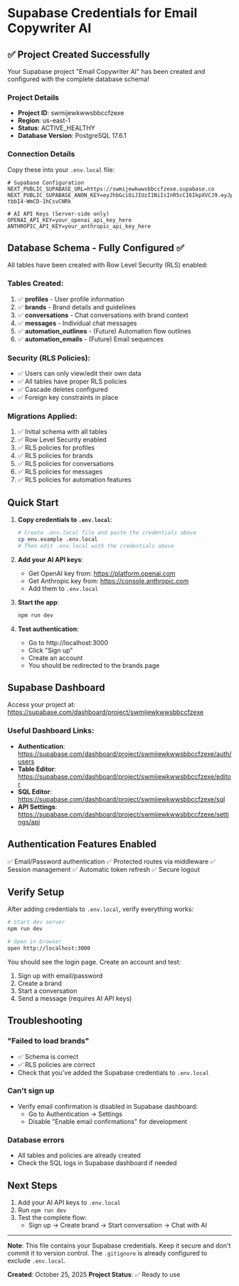 # Supabase Credentials for Email Copywriter AI

## ✅ Project Created Successfully

Your Supabase project "Email Copywriter AI" has been created and configured with the complete database schema!

### Project Details
- **Project ID**: swmijewkwwsbbccfzexe
- **Region**: us-east-1
- **Status**: ACTIVE_HEALTHY
- **Database Version**: PostgreSQL 17.6.1

### Connection Details

Copy these into your `.env.local` file:

```env
# Supabase Configuration
NEXT_PUBLIC_SUPABASE_URL=https://swmijewkwwsbbccfzexe.supabase.co
NEXT_PUBLIC_SUPABASE_ANON_KEY=eyJhbGciOiJIUzI1NiIsInR5cCI6IkpXVCJ9.eyJpc3MiOiJzdXBhYmFzZSIsInJlZiI6InN3bWlqZXdrd3dzYmJjY2Z6ZXhlIiwicm9sZSI6ImFub24iLCJpYXQiOjE3NjE0MTI1MzEsImV4cCI6MjA3Njk4ODUzMX0.Z2GL1BFn_MQcKeM0TnNJQD-tbbI4-WmCD-1hCsvCNRk

# AI API Keys (Server-side only)
OPENAI_API_KEY=your_openai_api_key_here
ANTHROPIC_API_KEY=your_anthropic_api_key_here
```

## Database Schema - Fully Configured ✅

All tables have been created with Row Level Security (RLS) enabled:

### Tables Created:
1. ✅ **profiles** - User profile information
2. ✅ **brands** - Brand details and guidelines  
3. ✅ **conversations** - Chat conversations with brand context
4. ✅ **messages** - Individual chat messages
5. ✅ **automation_outlines** - (Future) Automation flow outlines
6. ✅ **automation_emails** - (Future) Email sequences

### Security (RLS Policies):
- ✅ Users can only view/edit their own data
- ✅ All tables have proper RLS policies
- ✅ Cascade deletes configured
- ✅ Foreign key constraints in place

### Migrations Applied:
1. ✅ Initial schema with all tables
2. ✅ Row Level Security enabled
3. ✅ RLS policies for profiles
4. ✅ RLS policies for brands
5. ✅ RLS policies for conversations
6. ✅ RLS policies for messages
7. ✅ RLS policies for automation features

## Quick Start

1. **Copy credentials to `.env.local`**:
   ```bash
   # Create .env.local file and paste the credentials above
   cp env.example .env.local
   # Then edit .env.local with the credentials above
   ```

2. **Add your AI API keys**:
   - Get OpenAI key from: https://platform.openai.com
   - Get Anthropic key from: https://console.anthropic.com
   - Add them to `.env.local`

3. **Start the app**:
   ```bash
   npm run dev
   ```

4. **Test authentication**:
   - Go to http://localhost:3000
   - Click "Sign up"
   - Create an account
   - You should be redirected to the brands page

## Supabase Dashboard

Access your project at: https://supabase.com/dashboard/project/swmijewkwwsbbccfzexe

### Useful Dashboard Links:
- **Authentication**: https://supabase.com/dashboard/project/swmijewkwwsbbccfzexe/auth/users
- **Table Editor**: https://supabase.com/dashboard/project/swmijewkwwsbbccfzexe/editor
- **SQL Editor**: https://supabase.com/dashboard/project/swmijewkwwsbbccfzexe/sql
- **API Settings**: https://supabase.com/dashboard/project/swmijewkwwsbbccfzexe/settings/api

## Authentication Features Enabled

✅ Email/Password authentication
✅ Protected routes via middleware
✅ Session management
✅ Automatic token refresh
✅ Secure logout

## Verify Setup

After adding credentials to `.env.local`, verify everything works:

```bash
# Start dev server
npm run dev

# Open in browser
open http://localhost:3000
```

You should see the login page. Create an account and test:
1. Sign up with email/password
2. Create a brand
3. Start a conversation
4. Send a message (requires AI API keys)

## Troubleshooting

### "Failed to load brands"
- ✅ Schema is correct
- ✅ RLS policies are correct
- Check that you've added the Supabase credentials to `.env.local`

### Can't sign up
- Verify email confirmation is disabled in Supabase dashboard:
  - Go to Authentication → Settings
  - Disable "Enable email confirmations" for development

### Database errors
- All tables and policies are already created
- Check the SQL logs in Supabase dashboard if needed

## Next Steps

1. Add your AI API keys to `.env.local`
2. Run `npm run dev`
3. Test the complete flow:
   - Sign up → Create brand → Start conversation → Chat with AI

---

**Note**: This file contains your Supabase credentials. Keep it secure and don't commit it to version control. The `.gitignore` is already configured to exclude `.env.local`.

**Created**: October 25, 2025
**Project Status**: ✅ Ready to use


